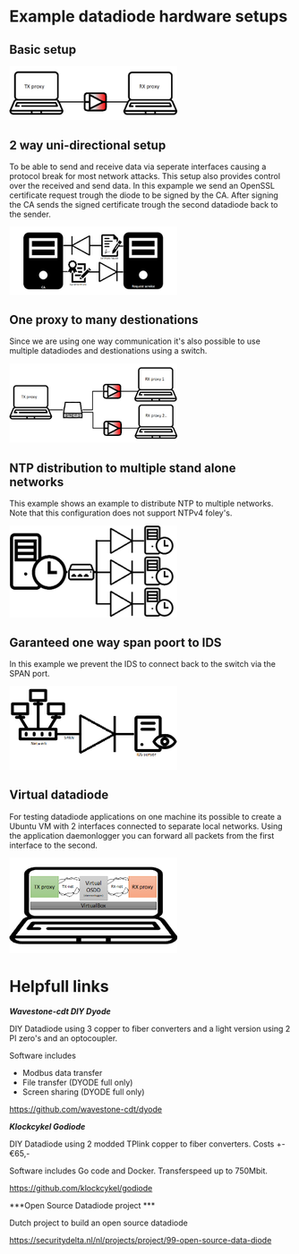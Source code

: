 # Example datadiode hardware setups

## Basic setup

<img src="img_simple_datadiode_setup.png" width=300>

## 2 way uni-directional setup

To be able to send and receive data via seperate interfaces causing a protocol break for most network attacks. This setup also provides control over the received and send data.
In this expample we send an OpenSSL certificate request trough the diode to be signed by the CA. After signing the CA sends the signed certificate trough the second datadiode back to the sender.

<img src="img_2_way_datadiode_setup.png" width=300>

## One proxy to many destionations

Since we are using one way communication it's also possible to use multiple datadiodes and destionations using a switch.

<img src="img_one_to_many_datadiode_setup.png" width=300>

## NTP distribution to multiple stand alone networks

This example shows an example to distribute NTP to multiple networks. Note that this configuration does not support NTPv4 foley's.

<img src="img_NTP_timeserver_to_multiple_networks.png" width=300>

## Garanteed one way span poort to IDS

In this example we prevent the IDS to connect back to the switch via the SPAN port.

<img src="img_span_port_with_diode.png" width=300>

## Virtual datadiode

For testing datadiode applications on one machine its possible to create a Ubuntu VM with 2 interfaces connected to separate local networks.
Using the application daemonlogger you can forward all packets from the first interface to the second.

<img src="img_virtual_datadiode_setup.png" width=300>

# Helpfull links

***Wavestone-cdt DIY Dyode*** 

DIY Datadiode using 3 copper to fiber converters and a light version using 2 PI zero's and an optocoupler.

Software includes
* Modbus data transfer
* File transfer (DYODE full only)
* Screen sharing (DYODE full only)

https://github.com/wavestone-cdt/dyode 

***Klockcykel Godiode***

DIY Datadiode using 2 modded TPlink copper to fiber converters. Costs +- €65,-

Software includes Go code and Docker. Transferspeed up to 750Mbit.

https://github.com/klockcykel/godiode 

***Open Source Datadiode project ***

Dutch project to build an open source datadiode

https://securitydelta.nl/nl/projects/project/99-open-source-data-diode 
